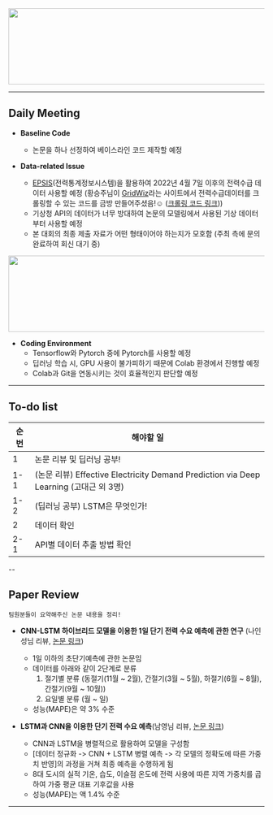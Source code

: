 <img src="https://github.com/TAEJIN-AHN/Electricity-Load-Prediction/assets/125945387/a0a67a63-34ba-481e-8b6c-7c99dbf0b458"  width="600" height="150"/>

---

## **Daily Meeting**
* **Baseline Code**
  * 논문을 하나 선정하여 베이스라인 코드 제작할 예정

* **Data-related Issue**
  * [EPSIS](https://epsis.kpx.or.kr/epsisnew/selectEkgeEpsMepRealChart.do?menuId=030300)(전력통계정보시스템)을 활용하여 2022년 4월 7일 이후의 전력수급 데이터 사용할 예정 (황승주님이 [GridWiz](http://www.happydr.co.kr/)라는 사이트에서 전력수급데이터를 크롤링할 수 있는 코드를 금방 만들어주셨음!:relaxed: ([크롤링 코드 링크](https://github.com/TAEJIN-AHN/Electricity-Load-Prediction/blob/a026bd3f884817819c2f5e0c9fe8fa2b9f2137ee/data_crawling/get_power_demand.py)))
  * 기상청 API의 데이터가 너무 방대하여 논문의 모델링에서 사용된 기상 데이터부터 사용할 예정
  * 본 대회의 최종 제출 자료가 어떤 형태이어야 하는지가 모호함 (주최 측에 문의완료하여 회신 대기 중)
<img src="https://github.com/TAEJIN-AHN/Electricity-Load-Prediction/assets/125945387/d4e589e9-78e0-4dfd-97cc-17ab84b0620e"  width="600" height="150"/>

* **Coding Environment**
  * Tensorflow와 Pytorch 중에 Pytorch를 사용할 예정
  * 딥러닝 학습 시, GPU 사용이 불가피하기 때문에 Colab 환경에서 진행할 예정
  * Colab과 Git을 연동시키는 것이 효율적인지 판단할 예정

---

## **To-do list**

|순번|해야할 일|
|--|--|
|1|논문 리뷰 및 딥러닝 공부!|
|1-1|(논문 리뷰) Effective Electricity Demand Prediction via Deep Learning (고대근 외 3명)|
|1-2|(딥러닝 공부) LSTM은 무엇인가!|
|2|데이터 확인|
|2-1|API별 데이터 추출 방법 확인|

--

## **Paper Review**
`팀원분들이 요약해주신 논문 내용을 정리! `
* **CNN-LSTM 하이브리드 모델을 이용한 1일 단기 전력 수요 예측에 관한 연구** (나인성님 리뷰, [논문 링크](http://www.riss.kr/search/detail/DetailView.do?p_mat_type=be54d9b8bc7cdb09&control_no=10aad12e105f8bedffe0bdc3ef48d419))
  * 1일 이하의 초단기예측에 관한 논문임
  * 데이터를 아래와 같이 2단계로 분류
    1. 절기별 분류 (동절기(11월 ~ 2월), 간절기(3월 ~ 5월), 하절기(6월 ~ 8월), 간절기(9월 ~ 10월))
    2. 요일별 분류 (월 ~ 일) 
  * 성능(MAPE)은 약 3% 수준
 
* **LSTM과 CNN을 이용한 단기 전력 수요 예측**(남영님 리뷰, [논문 링크](http://www.riss.kr/search/detail/DetailView.do?p_mat_type=be54d9b8bc7cdb09&control_no=4a3ee74e903a8be9ffe0bdc3ef48d419))
  * CNN과 LSTM을 병렬적으로 활용하여 모델을 구성함
  * [데이터 정규화 -> CNN + LSTM 병렬 예측 -> 각 모델의 정확도에 따른 가중치 반영]의 과정을 거쳐 최종 예측을 수행하게 됨
  * 8대 도시의 실적 기온, 습도, 이슬점 온도에 전력 사용에 따른 지역 가중치를 곱하여 가중 평균 대표 기후값을 사용
  * 성능(MAPE)는 액 1.4% 수준
---
